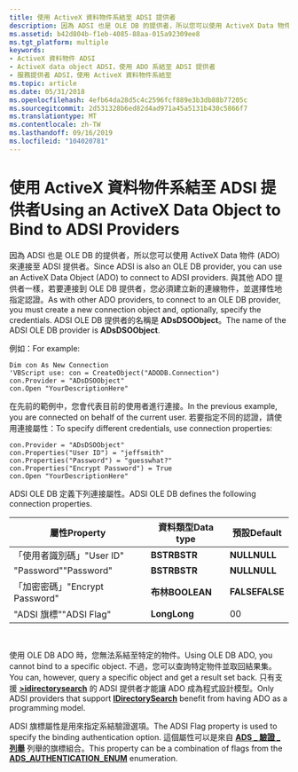 ```yaml
---
title: 使用 ActiveX 資料物件系結至 ADSI 提供者
description: 因為 ADSI 也是 OLE DB 的提供者，所以您可以使用 ActiveX Data 物件 (ADO) 來連接至 ADSI 提供者。
ms.assetid: b42d804b-f1eb-4085-88aa-015a92309ee8
ms.tgt_platform: multiple
keywords:
- ActiveX 資料物件 ADSI
- ActiveX data object ADSI，使用 ADO 系結至 ADSI 提供者
- 服務提供者 ADSI，使用 ActiveX 資料物件系結至
ms.topic: article
ms.date: 05/31/2018
ms.openlocfilehash: 4efb64da28d5c4c2596fcf889e3b3db88b77205c
ms.sourcegitcommit: 2d531328b6ed82d4ad971a45a5131b430c5866f7
ms.translationtype: MT
ms.contentlocale: zh-TW
ms.lasthandoff: 09/16/2019
ms.locfileid: "104020781"
---
```

# <a name="using-an-activex-data-object-to-bind-to-adsi-providers"></a><span data-ttu-id="7f4ad-106">使用 ActiveX 資料物件系結至 ADSI 提供者</span><span class="sxs-lookup"><span data-stu-id="7f4ad-106">Using an ActiveX Data Object to Bind to ADSI Providers</span></span>

<span data-ttu-id="7f4ad-107">因為 ADSI 也是 OLE DB 的提供者，所以您可以使用 ActiveX Data 物件 (ADO) 來連接至 ADSI 提供者。</span><span class="sxs-lookup"><span data-stu-id="7f4ad-107">Since ADSI is also an OLE DB provider, you can use an ActiveX Data Object (ADO) to connect to ADSI providers.</span></span> <span data-ttu-id="7f4ad-108">與其他 ADO 提供者一樣，若要連接到 OLE DB 提供者，您必須建立新的連線物件，並選擇性地指定認證。</span><span class="sxs-lookup"><span data-stu-id="7f4ad-108">As with other ADO providers, to connect to an OLE DB provider, you must create a new connection object and, optionally, specify the credentials.</span></span> <span data-ttu-id="7f4ad-109">ADSI OLE DB 提供者的名稱是 **ADsDSOObject**。</span><span class="sxs-lookup"><span data-stu-id="7f4ad-109">The name of the ADSI OLE DB provider is **ADsDSOObject**.</span></span>

<span data-ttu-id="7f4ad-110">例如：</span><span class="sxs-lookup"><span data-stu-id="7f4ad-110">For example:</span></span>


```VB
Dim con As New Connection 
'VBScript use: con = CreateObject("ADODB.Connection")
con.Provider = "ADsDSOObject"
con.Open "YourDescriptionHere"
```



<span data-ttu-id="7f4ad-111">在先前的範例中，您會代表目前的使用者進行連接。</span><span class="sxs-lookup"><span data-stu-id="7f4ad-111">In the previous example, you are connected on behalf of the current user.</span></span> <span data-ttu-id="7f4ad-112">若要指定不同的認證，請使用連接屬性：</span><span class="sxs-lookup"><span data-stu-id="7f4ad-112">To specify different credentials, use connection properties:</span></span>


```VB
con.Provider = "ADsDSOObject"
con.Properties("User ID") = "jeffsmith"
con.Properties("Password") = "guesswhat?"
con.Properties("Encrypt Password") = True
con.Open "YourDescriptionHere"
```



<span data-ttu-id="7f4ad-113">ADSI OLE DB 定義下列連接屬性。</span><span class="sxs-lookup"><span data-stu-id="7f4ad-113">ADSI OLE DB defines the following connection properties.</span></span>



| <span data-ttu-id="7f4ad-114">屬性</span><span class="sxs-lookup"><span data-stu-id="7f4ad-114">Property</span></span>           | <span data-ttu-id="7f4ad-115">資料類型</span><span class="sxs-lookup"><span data-stu-id="7f4ad-115">Data type</span></span>   | <span data-ttu-id="7f4ad-116">預設</span><span class="sxs-lookup"><span data-stu-id="7f4ad-116">Default</span></span>   |
|--------------------|-------------|-----------|
| <span data-ttu-id="7f4ad-117">「使用者識別碼」</span><span class="sxs-lookup"><span data-stu-id="7f4ad-117">"User ID"</span></span>          | <span data-ttu-id="7f4ad-118">**BSTR**</span><span class="sxs-lookup"><span data-stu-id="7f4ad-118">**BSTR**</span></span>    | <span data-ttu-id="7f4ad-119">**NULL**</span><span class="sxs-lookup"><span data-stu-id="7f4ad-119">**NULL**</span></span>  |
| <span data-ttu-id="7f4ad-120">"Password"</span><span class="sxs-lookup"><span data-stu-id="7f4ad-120">"Password"</span></span>         | <span data-ttu-id="7f4ad-121">**BSTR**</span><span class="sxs-lookup"><span data-stu-id="7f4ad-121">**BSTR**</span></span>    | <span data-ttu-id="7f4ad-122">**NULL**</span><span class="sxs-lookup"><span data-stu-id="7f4ad-122">**NULL**</span></span>  |
| <span data-ttu-id="7f4ad-123">「加密密碼」</span><span class="sxs-lookup"><span data-stu-id="7f4ad-123">"Encrypt Password"</span></span> | <span data-ttu-id="7f4ad-124">**布林**</span><span class="sxs-lookup"><span data-stu-id="7f4ad-124">**BOOLEAN**</span></span> | <span data-ttu-id="7f4ad-125">**FALSE**</span><span class="sxs-lookup"><span data-stu-id="7f4ad-125">**FALSE**</span></span> |
| <span data-ttu-id="7f4ad-126">"ADSI 旗標"</span><span class="sxs-lookup"><span data-stu-id="7f4ad-126">"ADSI Flag"</span></span>        | <span data-ttu-id="7f4ad-127">**Long**</span><span class="sxs-lookup"><span data-stu-id="7f4ad-127">**Long**</span></span>    | <span data-ttu-id="7f4ad-128">0</span><span class="sxs-lookup"><span data-stu-id="7f4ad-128">0</span></span>         |



 

<span data-ttu-id="7f4ad-129">使用 OLE DB ADO 時，您無法系結至特定的物件。</span><span class="sxs-lookup"><span data-stu-id="7f4ad-129">Using OLE DB ADO, you cannot bind to a specific object.</span></span> <span data-ttu-id="7f4ad-130">不過，您可以查詢特定物件並取回結果集。</span><span class="sxs-lookup"><span data-stu-id="7f4ad-130">You can, however, query a specific object and get a result set back.</span></span> <span data-ttu-id="7f4ad-131">只有支援 [**>idirectorysearch**](/windows/desktop/api/Iads/nn-iads-idirectorysearch) 的 ADSI 提供者才能讓 ADO 成為程式設計模型。</span><span class="sxs-lookup"><span data-stu-id="7f4ad-131">Only ADSI providers that support [**IDirectorySearch**](/windows/desktop/api/Iads/nn-iads-idirectorysearch) benefit from having ADO as a programming model.</span></span>

<span data-ttu-id="7f4ad-132">ADSI 旗標屬性是用來指定系結驗證選項。</span><span class="sxs-lookup"><span data-stu-id="7f4ad-132">The ADSI Flag property is used to specify the binding authentication option.</span></span> <span data-ttu-id="7f4ad-133">這個屬性可以是來自 [**ADS \_ 驗證 \_ 列舉**](/windows/win32/api/iads/ne-iads-ads_authentication_enum) 列舉的旗標組合。</span><span class="sxs-lookup"><span data-stu-id="7f4ad-133">This property can be a combination of flags from the [**ADS\_AUTHENTICATION\_ENUM**](/windows/win32/api/iads/ne-iads-ads_authentication_enum) enumeration.</span></span>

 

 




